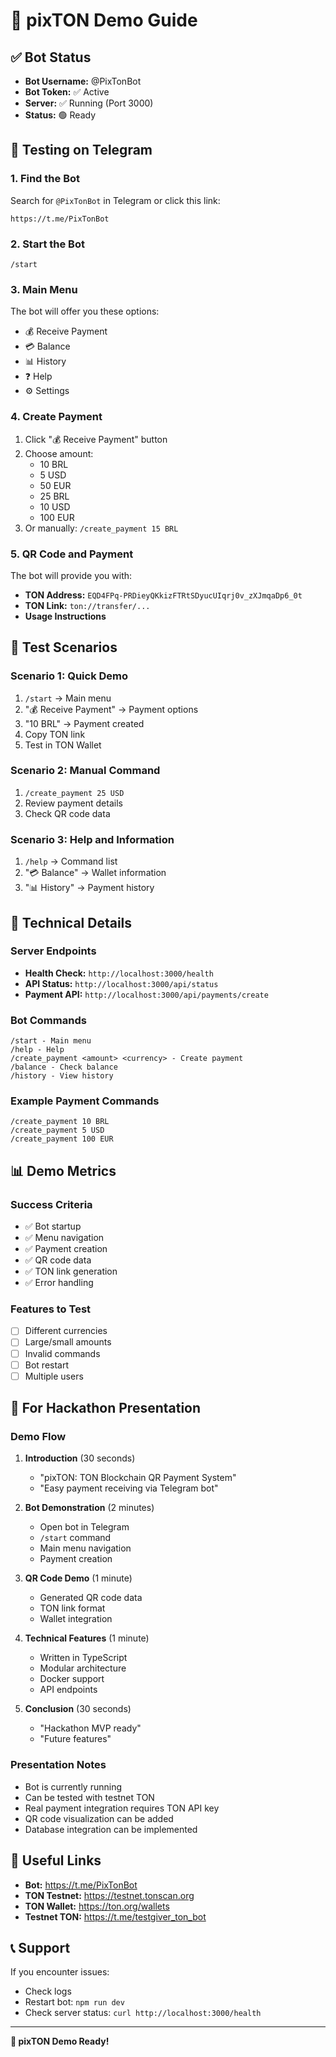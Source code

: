 # 🚀 pixTON Demo Guide

## ✅ Bot Status
- **Bot Username:** @PixTonBot
- **Bot Token:** ✅ Active
- **Server:** ✅ Running (Port 3000)
- **Status:** 🟢 Ready

## 📱 Testing on Telegram

### 1. Find the Bot
Search for `@PixTonBot` in Telegram or click this link:
```
https://t.me/PixTonBot
```

### 2. Start the Bot
```
/start
```

### 3. Main Menu
The bot will offer you these options:
- 💰 Receive Payment
- 💳 Balance
- 📊 History
- ❓ Help
- ⚙️ Settings

### 4. Create Payment
1. Click "💰 Receive Payment" button
2. Choose amount:
   - 10 BRL
   - 5 USD
   - 50 EUR
   - 25 BRL
   - 10 USD
   - 100 EUR
3. Or manually: `/create_payment 15 BRL`

### 5. QR Code and Payment
The bot will provide you with:
- **TON Address:** `EQD4FPq-PRDieyQKkizFTRtSDyucUIqrj0v_zXJmqaDp6_0t`
- **TON Link:** `ton://transfer/...`
- **Usage Instructions**

## 🧪 Test Scenarios

### Scenario 1: Quick Demo
1. `/start` → Main menu
2. "💰 Receive Payment" → Payment options
3. "10 BRL" → Payment created
4. Copy TON link
5. Test in TON Wallet

### Scenario 2: Manual Command
1. `/create_payment 25 USD`
2. Review payment details
3. Check QR code data

### Scenario 3: Help and Information
1. `/help` → Command list
2. "💳 Balance" → Wallet information
3. "📊 History" → Payment history

## 🔧 Technical Details

### Server Endpoints
- **Health Check:** `http://localhost:3000/health`
- **API Status:** `http://localhost:3000/api/status`
- **Payment API:** `http://localhost:3000/api/payments/create`

### Bot Commands
```
/start - Main menu
/help - Help
/create_payment <amount> <currency> - Create payment
/balance - Check balance
/history - View history
```

### Example Payment Commands
```
/create_payment 10 BRL
/create_payment 5 USD
/create_payment 100 EUR
```

## 📊 Demo Metrics

### Success Criteria
- ✅ Bot startup
- ✅ Menu navigation
- ✅ Payment creation
- ✅ QR code data
- ✅ TON link generation
- ✅ Error handling

### Features to Test
- [ ] Different currencies
- [ ] Large/small amounts
- [ ] Invalid commands
- [ ] Bot restart
- [ ] Multiple users

## 🎯 For Hackathon Presentation

### Demo Flow
1. **Introduction** (30 seconds)
   - "pixTON: TON Blockchain QR Payment System"
   - "Easy payment receiving via Telegram bot"

2. **Bot Demonstration** (2 minutes)
   - Open bot in Telegram
   - `/start` command
   - Main menu navigation
   - Payment creation

3. **QR Code Demo** (1 minute)
   - Generated QR code data
   - TON link format
   - Wallet integration

4. **Technical Features** (1 minute)
   - Written in TypeScript
   - Modular architecture
   - Docker support
   - API endpoints

5. **Conclusion** (30 seconds)
   - "Hackathon MVP ready"
   - "Future features"

### Presentation Notes
- Bot is currently running
- Can be tested with testnet TON
- Real payment integration requires TON API key
- QR code visualization can be added
- Database integration can be implemented

## 🔗 Useful Links

- **Bot:** https://t.me/PixTonBot
- **TON Testnet:** https://testnet.tonscan.org
- **TON Wallet:** https://ton.org/wallets
- **Testnet TON:** https://t.me/testgiver_ton_bot

## 📞 Support

If you encounter issues:
- Check logs
- Restart bot: `npm run dev`
- Check server status: `curl http://localhost:3000/health`

---

**🎉 pixTON Demo Ready!** 